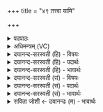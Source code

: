 +++
title = "४९ तत्त्वा यामि"

+++
<details><summary>पदपाठः</summary>

तत्। त्वा॒। या॒मि। ब्रह्म॑णा। वन्द॑मानः। तत्। आ। शा॒स्ते॒। यज॑मानः। ह॒विर्भि॒रिति ह॒विःऽभिः॑। अहे॑डमानः। व॒रु॒ण॒। इ॒ह। बो॒धि॒। उरु॑श॒ꣳसेत्युरु॑ऽशꣳस। मा। नः॒। आयुः॑। प्र। मो॒षीः॒। ४९।
</details>

<details><summary>अधिमन्त्रम् (VC)</summary>

- बृहस्पतिर्देवता
- शुनःशेप ऋषिः
- निचृच्छक्वरी त्रिष्टुप्
- धैवतः
</details>

<details><summary>दयानन्द-सरस्वती (हि) - विषयः</summary>

मनुष्यों को विद्वानों के तुल्य आचरण करना चाहिये, इस विषय का उपदेश अगले मन्त्र में किया है ॥
</details>

<details><summary>दयानन्द-सरस्वती (हि) - पदार्थः</summary>

पदार्थान्वयभाषाः -  हे (उरुशंस) बहुतों की प्रशंसा करनेहारे (वरुण) श्रेष्ठ विद्वन् ! (ब्रह्मणा) वेद से (वन्दमानः) स्तुति करता हुआ (यजमानः) यज्ञ करनेवाला (अहेडमानः) सत्कार को प्राप्त हुआ पुरुष (हविर्भिः) होम करने के योग्य अच्छे बनाये हुए पदार्थों से जो (आ, शास्ते) आशा करते हैं, (तत्) उसको मैं (यामि) प्राप्त होऊँ तथा जिस उत्तम (आयुः) सौ वर्ष की आयुर्दा को (त्वा) तेरा आश्रय करके मैं प्राप्त होऊँ (तत्) उस को तू भी प्राप्त हो, तू (इह) इस संसार में उक्त आयुर्दा को (बोधि) जान और तू (नः) हमारी उस आयुर्दा को (मा, प्र, मोषीः) मत चोर ॥४९ ॥
</details>

<details><summary>दयानन्द-सरस्वती (हि) - भावार्थः</summary>

भावार्थभाषाः -  सत्यवादी, शास्त्रवेत्ता, सज्जन, विद्वान् जो चाहे वही चाहना मनुष्यों को भी करनी चाहिये। किसी को किन्हीं विद्वानों का अनादर न करना चाहिये तथा स्त्री पुरुषों को ब्रह्मचर्यत्याग, अयोग्य आहार-विहार, व्यभिचार, अत्यन्त विषयासक्ति आदि खोटे कामों से आयुर्दा का नाश कभी न करना चाहिये ॥४९ ॥
</details>

<details><summary>दयानन्द-सरस्वती (सं) - विषयः</summary>

मनुष्यैर्विद्वद्वदाचरणीयमित्याह ॥
</details>

<details><summary>दयानन्द-सरस्वती (सं) - पदार्थः</summary>

पदार्थान्वयभाषाः -  हे उरुशंस वरुण ! ब्रह्मणा वन्दमानो यजमानोऽहेडमानो हविर्भिर्यदाशास्ते, तदहं यामि यदुत्तममायुस्त्वाश्रित्याहं यामि, तत्त्वमपि प्राप्नुहि, त्वमिह तद् बोधि त्वं नोऽस्माकं तदायुर्मा प्रमोषीः ॥४९ ॥
</details>

<details><summary>दयानन्द-सरस्वती (सं) - भावार्थः</summary>

भावार्थभाषाः -  आप्ता विद्वांसो यदिच्छेयुस्तदेव मनुष्यैरेषितव्यम्, न केनापि केषाञ्चिद् विदुषामनादरः कार्यः। न खलु स्त्रीपुरुषैरब्रह्मचर्य्यायुक्ताहारविहारव्यभिचारातिविषयासक्त्यादिभिरायुः कदापि ह्रसनीयम् ॥४९ ॥
</details>

<details><summary>सविता जोशी ← दयानन्दः (म) - भावार्थः</summary>

भावार्थभाषाः -  सत्यवादी शास्रवेत्ते, सज्जम, विद्वान लोक जशी कामना करतात तशा प्रकारच्या कामना माणसांनी कराव्यात. कोणीही कोणत्याही विद्वानांचा अनादर करू नये व स्री-पुरुषांनी ब्रह्मचर्याचा त्याग, अयोगय आहार-विहार, व्यभिचार, अत्यंत, विषयासक्ती इत्यादी खोट्या कर्माने आयुष्याचा नाश कधीही करू नये.
</details>